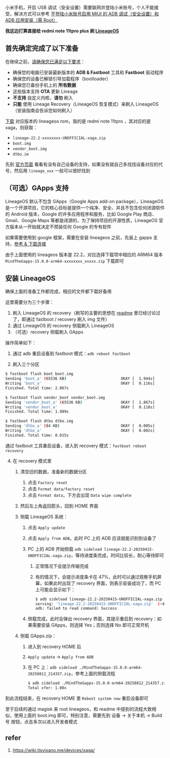 小米手机，开启 USB 调试（安全设置）需要联网并登陆小米账号，个人不能接受，解决方式可以参考 [不登陆小米账号启用 MIUI 的 ADB 调试（安全设置）和 ADB 应用安装（需 Root）](https://zhuanlan.zhihu.com/p/603628922)

**我这边打算直接给 redmi note 11tpro plus 刷 [LineageOS](https://zh.wikipedia.org/zh-sg/LineageOS)**

## 首先确定完成了以下准备

在继续之前，[请确保您已满足以下要求](https://wiki.itsvixano.me/)：

- 确保您的电脑已安装最新版本的 **ADB & Fastboot** 工具和 **Fastboot** 驱动程序
- 确保您的设备已解锁引导加载程序（bootloader）
- 确保您已备份手机上的 **所有数据**
- 这些版本支持 **OTA** 更新 Lineage
- **不支持** 自定义内核，**请勿** 刷入
- **只能** 使用 Lineage Recovery（LineageOS 恢复模式）来刷入 LineageOS（安装指南会告诉您如何刷入）

[下载](https://github.com/ItsVixano-releases/LineageOS_xaga.git) 对应版本的 lineageos rom，我的是 redmi note 11tpro ，其对应的是 xaga，则获取：

- `lineage-22.2-xxxxxxxx-UNOFFICIAL-xaga.zip`
- `boot.img`
- `vendor_boot.img`
- `dtbo.im`

先到 [官方页面](https://wiki.lineageos.org/devices/) 看看有没有自己设备的支持，如果没有就自己多找找设备对应的代号，然后用 `lineage_xxx` 一般可以很好找到

## （可选）GApps 支持

LineageOS 默认不包含 GApps（Google Apps add-on package），LineageOS 是一个开源项目，它的核心目标是提供一个纯净、安全、并且不包含任何闭源软件的 Android 版本，Google 的许多应用程序和服务，比如 Google Play 商店、Gmail、Google Maps 等都是闭源的，为了保持项目的开源性质，LineageOS 官方版本从一开始就决定不预装任何 Google 的专有软件

如果需要使用到 google 框架，需要在安装 lineageos 之前，先装上 gapps 支持，[参考 & 下载连接](https://wiki.itsvixano.me/gapps/)

由于上面使用的 lineageos 版本是 22.2，对应选择下载项中相应的 ARM64 版本 `MindTheGapps-15.0.0-arm64-xxxxxxxx_xxxxx.zip` 下载即可

## 安装 LineageOS

确保上面的准备工作都完成，相应的文件都下载好备用

这里需要分为三个步骤：

1. 刷入 LineageOS 的 recovery（刷写的主要的思想在 [readme](./readme.md) 里已经讨论过了，即通过 fastboot / recovery 刷入 img 文件）
2. 通过 LineageOS 的 recovery 侧载刷入 LineageOS
3. （可选）recovery 侧载刷入 GApps

操作简单如下： 

1. 通过 adb 重启设备到 fastboot 模式：`adb reboot fastboot`

2. 刷入三个分区

  ```bash
  $ fastboot flash boot boot.img
  Sending 'boot_a' (65536 KB)                        OKAY [  1.944s]
  Writing 'boot_a'                                   OKAY [  0.116s]
  Finished. Total time: 2.067s
                                                                                                                              
  $ fastboot flash vendor_boot vendor_boot.img
  Sending 'vendor_boot_a' (65536 KB)                 OKAY [  1.867s]
  Writing 'vendor_boot_a'                            OKAY [  0.118s]
  Finished. Total time: 1.989s
                                                                                                                        
  $ fastboot flash dtbo dtbo.img
  Sending 'dtbo_a' (84 KB)                           OKAY [  0.005s]
  Writing 'dtbo_a'                                   OKAY [  0.002s]
  Finished. Total time: 0.015s
  ```

  通过 fastboot 工具重启设备，进入到 recovery 模式：`fastboot reboot recovery`

4. 在 recovery 模式里

	1. 清空旧的数据，准备新的数据分区

		1. 点击 `Factory reset`
		2. 点击 `Format data/factory reset`
		3. 点击 `Format data`，下方会出现 `Data wipe complete`

	2. 然后左上角返回箭头，回到 HOME 界面

	3. 侧载 LineageOS 系统：

		1. 点击 `Apply update`

		2. 点击 `Apply from ADB`，此时 PC 上的 ADB 应该就能识别到设备了

		3. PC 上的 ADB 开始侧载 `adb sideload lineage-22.2-20250415-UNOFFICIAL-xaga.zip`，等待进度条完成，时间比较长，耐心等待即可

			1. 正常情况下会提示传输完成

			2. 有的情况下，会提示进度条卡在 47%，此时可以通过观察手机屏幕，如果此时出现了 recovery 界面，则表示安装成功了，而 PC 上可能会显示如下：

				```bash
				$ adb sideload lineage-22.2-20250415-UNOFFICIAL-xaga.zip    
				serving: 'lineage-22.2-20250415-UNOFFICIAL-xaga.zip'  (~47%)    
				adb: failed to read command: Success
				```

		4. 侧载完成，此时会弹出 recovery 界面，其提示重启到 recovery：如果需要安装 GApps，则选择 Yes；否则选择 No 即可正常开机

	4. 侧载 GApps.zip：

		1. 进入到 recovery HOME 后

		2. `Apply update` -> `Apply from ADB`

		3. 在 PC 上：`adb sideload ./MindTheGapps-15.0.0-arm64-20250812_214357.zip`，参考上面的侧载流程

			```bash
			$ adb sideload ./MindTheGapps-15.0.0-arm64-20250812_214357.zip 
			Total xfer: 1.00x
			```

到此流程结束，在 recovery HOME 里 `Reboot system now` 重启设备即可

至于后续的通过 magisk 来 root lineageos，和 readme 中提到的流程大致相似，使用上面的 boot.img 即可，特别注意，需要先到 设备 -> 关于本机 -> Build 号 按钮，点击多次以进入开发者模式

## refer

1. https://wiki.itsvixano.me/devices/xaga/